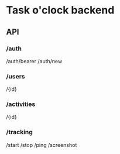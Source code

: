 # Task o'clock backend

## API

### /auth

/auth/bearer
/auth/new

### /users

/{id}

### /activities

/{id}

### /tracking

/start
/stop
/ping
/screenshot
